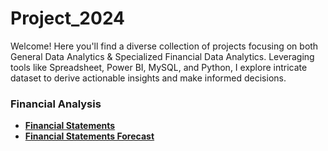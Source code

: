 # Project_2024
Welcome! Here you'll find a diverse collection of projects focusing on both General Data Analytics &amp; Specialized Financial Data Analytics. Leveraging tools like Spreadsheet, Power BI, MySQL, and Python, I explore intricate dataset to derive actionable insights and make informed decisions. 

### Financial Analysis
- **[Financial Statements](https://github.com/iamrgyan/Project_2024/blob/main/Candle%20Hut_Financial_Statement.xlsx)**
- **[Financial Statements Forecast](https://github.com/iamrgyan/Project_2024/blob/main/BN%20Solutions%20Financial%20Statement%20Forecast.xlsx)**
